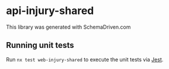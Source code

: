 
# api-injury-shared

This library was generated with SchemaDriven.com

## Running unit tests

Run `nx test web-injury-shared` to execute the unit tests via [Jest](https://jestjs.io).

